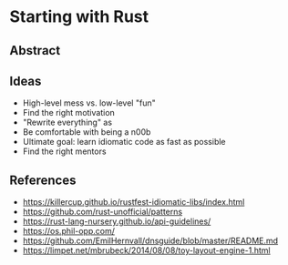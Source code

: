 # Starting with Rust

## Abstract



## Ideas

- High-level mess vs. low-level "fun"
- Find the right motivation
- "Rewrite everything" as
- Be comfortable with being a n00b
- Ultimate goal: learn idiomatic code as fast as possible
- Find the right mentors

## References

- https://killercup.github.io/rustfest-idiomatic-libs/index.html
- https://github.com/rust-unofficial/patterns
- https://rust-lang-nursery.github.io/api-guidelines/
- https://os.phil-opp.com/
- https://github.com/EmilHernvall/dnsguide/blob/master/README.md
- https://limpet.net/mbrubeck/2014/08/08/toy-layout-engine-1.html
